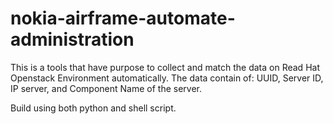 # nokia-airframe-automate-administration
This is a tools that have purpose to collect and match the data on Read Hat Openstack Environment automatically.
The data contain of: UUID, Server ID, IP server, and Component Name of the server.

Build using both python and shell script.
